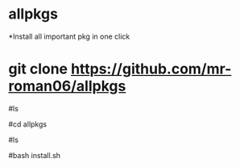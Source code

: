 # allpkgs
*Install all important pkg in one click


# git clone https://github.com/mr-roman06/allpkgs


#ls


#cd allpkgs


#ls


#bash install.sh
